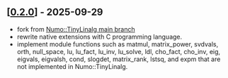 ## [[0.2.0](https://github.com/yoshoku/numo-linalg-alt/compare/d010476...ea50089)] - 2025-09-29

- fork from [Numo::TinyLinalg main branch](https://github.com/yoshoku/numo-tiny_linalg/tree/d0104765c560e9664a868b7a3e2f3144bd32c428)
- rewrite native extensions with C programming language.
- implement module functions such as matmul, matrix_power, svdvals, orth, null_space, lu, lu_fact, lu_inv, lu_solve, ldl, cho_fact, cho_inv, eig, eigvals, eigvalsh, cond, slogdet, matrix_rank, lstsq, and expm that are not implemented in Numo::TinyLinalg.
